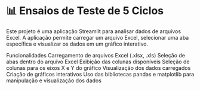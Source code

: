 # 📊 Ensaios de Teste de 5 Ciclos

Este projeto é uma aplicação Streamlit para analisar dados de arquivos Excel. A aplicação permite carregar um arquivo Excel, selecionar uma aba específica e visualizar os dados em um gráfico interativo.

Funcionalidades
Carregamento de arquivos Excel (.xlsx, .xls)
Seleção de abas dentro do arquivo Excel
Exibição das colunas disponíveis
Seleção de colunas para os eixos X e Y do gráfico
Visualização dos dados carregados
Criação de gráficos interativos
Uso das bibliotecas pandas e matplotlib para manipulação e visualização dos dados
